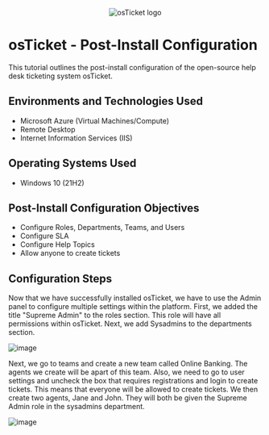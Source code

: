 <p align="center">
<img src="https://i.imgur.com/Clzj7Xs.png" alt="osTicket logo"/>
</p>

<h1>osTicket - Post-Install Configuration</h1>
This tutorial outlines the post-install configuration of the open-source help desk ticketing system osTicket.<br />


<h2>Environments and Technologies Used</h2>

- Microsoft Azure (Virtual Machines/Compute)
- Remote Desktop
- Internet Information Services (IIS)

<h2>Operating Systems Used </h2>

- Windows 10</b> (21H2)

<h2>Post-Install Configuration Objectives</h2>

- Configure Roles, Departments, Teams, and Users
- Configure SLA
- Configure Help Topics
- Allow anyone to create tickets


<h2>Configuration Steps</h2>

Now that we have successfully installed osTicket, we have to use the Admin panel to configure multiple settings within the platform. First, we added the title "Supreme Admin" to the roles section. This role will have all permissions within osTicket. Next, we add Sysadmins to the departments section. 

![image](https://github.com/user-attachments/assets/e6f3a277-aa85-4db6-953d-ce6e9c968246)

Next, we go to teams and create a new team called Online Banking. The agents we create will be apart of this team. Also, we need to go to user settings  and uncheck the box that requires registrations and login to create tickets. This means that everyone will be allowed to create tickets. We then create two agents, Jane and John. They will both be given the Supreme Admin role in the sysadmins department. 

![image](https://github.com/user-attachments/assets/dd46380d-587d-4a45-ad7f-9186f6648bce)


